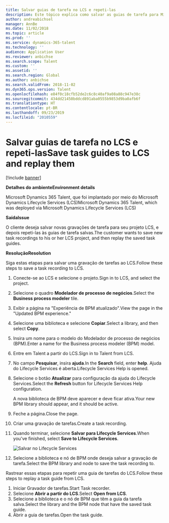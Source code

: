 ```yaml
---
title: Salvar guias de tarefa no LCS e repeti-las
description: Este tópico explica como salvar as guias de tarefa para Microsoft Dynamics Lifecycle Services (LCS) e depois repeti-las.
author: andreabichsel
manager: AnnBe
ms.date: 11/02/2018
ms.topic: article
ms.prod: ''
ms.service: dynamics-365-talent
ms.technology: ''
audience: Application User
ms.reviewer: anbichse
ms.search.scope: Talent
ms.custom: ''
ms.assetid: ''
ms.search.region: Global
ms.author: anbichse
ms.search.validFrom: 2018-11-02
ms.dyn365.ops.version: Talent
ms.openlocfilehash: e84f0c18cfb52de2c6c8c40af9a08a88c947e38c
ms.sourcegitcommit: 434dd21450bddcd891aba0555b9853d9ba0afb6f
ms.translationtype: HT
ms.contentlocale: pt-BR
ms.lasthandoff: 09/23/2019
ms.locfileid: "2010559"
---
```

# <a name="save-task-guides-to-lcs-and-replay-them"></a><span data-ttu-id="08c1a-103">Salvar guias de tarefa no LCS e repeti-las</span><span class="sxs-lookup"><span data-stu-id="08c1a-103">Save task guides to LCS and replay them</span></span>

[!include [banner](includes/banner.md)]

<span data-ttu-id="08c1a-104">**Detalhes do ambiente**</span><span class="sxs-lookup"><span data-stu-id="08c1a-104">**Environment details**</span></span> 

<span data-ttu-id="08c1a-105">Microsoft Dynamics 365 Talent, que foi implantado por meio do Microsoft Dynamics Lifecycle Services (LCS)</span><span class="sxs-lookup"><span data-stu-id="08c1a-105">Microsoft Dynamics 365 Talent, which was deployed via Microsoft Dynamics Lifecycle Services (LCS)</span></span>

<span data-ttu-id="08c1a-106">**Saída**</span><span class="sxs-lookup"><span data-stu-id="08c1a-106">**Issue**</span></span>

<span data-ttu-id="08c1a-107">O cliente deseja salvar novas gravações de tarefa para seu projeto LCS, e depois repeti-las às guias de tarefa salvas.</span><span class="sxs-lookup"><span data-stu-id="08c1a-107">The customer wants to save new task recordings to his or her LCS project, and then replay the saved task guides.</span></span>

<span data-ttu-id="08c1a-108">**Resolução**</span><span class="sxs-lookup"><span data-stu-id="08c1a-108">**Resolution**</span></span>

<span data-ttu-id="08c1a-109">Siga estas etapas para salvar uma gravação de tarefas ao LCS.</span><span class="sxs-lookup"><span data-stu-id="08c1a-109">Follow these steps to save a task recording to LCS.</span></span>

1. <span data-ttu-id="08c1a-110">Conecte-se ao LCS e selecione o projeto.</span><span class="sxs-lookup"><span data-stu-id="08c1a-110">Sign in to LCS, and select the project.</span></span>
2. <span data-ttu-id="08c1a-111">Selecione o quadro **Modelador de processo de negócios**.</span><span class="sxs-lookup"><span data-stu-id="08c1a-111">Select the **Business process modeler** tile.</span></span>
3. <span data-ttu-id="08c1a-112">Exibir a página na "Experiência de BPM atualizado".</span><span class="sxs-lookup"><span data-stu-id="08c1a-112">View the page in the "Updated BPM experience."</span></span>
4. <span data-ttu-id="08c1a-113">Selecione uma biblioteca e selecione **Copiar**.</span><span class="sxs-lookup"><span data-stu-id="08c1a-113">Select a library, and then select **Copy**.</span></span>
5. <span data-ttu-id="08c1a-114">Insira um nome para o modelo do Modelador de processo de negócios (BPM).</span><span class="sxs-lookup"><span data-stu-id="08c1a-114">Enter a name for the Business process modeler (BPM) model.</span></span>
6. <span data-ttu-id="08c1a-115">Entre em Talent a partir do LCS.</span><span class="sxs-lookup"><span data-stu-id="08c1a-115">Sign in to Talent from LCS.</span></span>
7. <span data-ttu-id="08c1a-116">No campo **Pesquisar**, insira **ajuda**.</span><span class="sxs-lookup"><span data-stu-id="08c1a-116">In the **Search** field, enter **help**.</span></span> <span data-ttu-id="08c1a-117">Ajuda do Lifecycle Services é aberta.</span><span class="sxs-lookup"><span data-stu-id="08c1a-117">Lifecycle Services Help is opened.</span></span>
8. <span data-ttu-id="08c1a-118">Selecione o botão **Atualizar** para configuração da ajuda do Lifecycle Services.</span><span class="sxs-lookup"><span data-stu-id="08c1a-118">Select the **Refresh** button for Lifecycle Services Help configuration.</span></span>

    <span data-ttu-id="08c1a-119">A nova biblioteca de BPM deve aparecer e deve ficar ativa.</span><span class="sxs-lookup"><span data-stu-id="08c1a-119">Your new BPM library should appear, and it should be active.</span></span>

9. <span data-ttu-id="08c1a-120">Feche a página.</span><span class="sxs-lookup"><span data-stu-id="08c1a-120">Close the page.</span></span>
10. <span data-ttu-id="08c1a-121">Criar uma gravação de tarefas.</span><span class="sxs-lookup"><span data-stu-id="08c1a-121">Create a task recording.</span></span>
11. <span data-ttu-id="08c1a-122">Quando terminar, selecione **Salvar para Lifecycle Services**.</span><span class="sxs-lookup"><span data-stu-id="08c1a-122">When you've finished, select **Save to Lifecycle Services**.</span></span>

    ![Salvar no Lifecycle Services](media/task-guides.png)

12. <span data-ttu-id="08c1a-124">Selecione a biblioteca e nó de BPM onde deseja salvar a gravação de tarefa.</span><span class="sxs-lookup"><span data-stu-id="08c1a-124">Select the BPM library and node to save the task recording to.</span></span>

<span data-ttu-id="08c1a-125">Rastrear essas etapas para repetir uma guia de tarefas do LCS.</span><span class="sxs-lookup"><span data-stu-id="08c1a-125">Follow these steps to replay a task guide from LCS.</span></span>

1. <span data-ttu-id="08c1a-126">Iniciar Gravador de tarefas.</span><span class="sxs-lookup"><span data-stu-id="08c1a-126">Start Task recorder.</span></span>
2. <span data-ttu-id="08c1a-127">Selecione **Abrir a partir do LCS**.</span><span class="sxs-lookup"><span data-stu-id="08c1a-127">Select **Open from LCS**.</span></span>
3. <span data-ttu-id="08c1a-128">Selecione a biblioteca e o nó de BPM que têm a guia da tarefa salva.</span><span class="sxs-lookup"><span data-stu-id="08c1a-128">Select the library and the BPM node that have the saved task guide.</span></span>
4. <span data-ttu-id="08c1a-129">Abrir a guia de tarefas.</span><span class="sxs-lookup"><span data-stu-id="08c1a-129">Open the task guide.</span></span>
